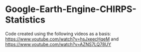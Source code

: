 # Google-Earth-Engine-CHIRPS-Statistics
Code created using the following videos as a basis: https://www.youtube.com/watch?v=hsJxeecHqeM and https://www.youtube.com/watch?v=AZNS7LQ78UY
